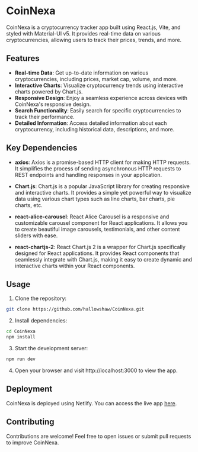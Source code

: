 # CoinNexa

CoinNexa is a cryptocurrency tracker app built using React.js, Vite, and styled with Material-UI v5. It provides real-time data on various cryptocurrencies, allowing users to track their prices, trends, and more.

## Features

- **Real-time Data**: Get up-to-date information on various cryptocurrencies, including prices, market cap, volume, and more.
- **Interactive Charts**: Visualize cryptocurrency trends using interactive charts powered by Chart.js.
- **Responsive Design**: Enjoy a seamless experience across devices with CoinNexa's responsive design.
- **Search Functionality**: Easily search for specific cryptocurrencies to track their performance.
- **Detailed Information**: Access detailed information about each cryptocurrency, including historical data, descriptions, and more.

## Key Dependencies

- **axios**: Axios is a promise-based HTTP client for making HTTP requests. It simplifies the process of sending asynchronous HTTP requests to REST endpoints and handling responses in your application.

- **Chart.js**: Chart.js is a popular JavaScript library for creating responsive and interactive charts. It provides a simple yet powerful way to visualize data using various chart types such as line charts, bar charts, pie charts, etc.

- **react-alice-carousel**: React Alice Carousel is a responsive and customizable carousel component for React applications. It allows you to create beautiful image carousels, testimonials, and other content sliders with ease.

- **react-chartjs-2**: React Chart.js 2 is a wrapper for Chart.js specifically designed for React applications. It provides React components that seamlessly integrate with Chart.js, making it easy to create dynamic and interactive charts within your React components.

## Usage

1. Clone the repository:

```bash
git clone https://github.com/hallowshaw/CoinNexa.git
```

2. Install dependencies:

```bash
cd CoinNexa
npm install
```

3. Start the development server:

```bash
npm run dev
```

4. Open your browser and visit http://localhost:3000 to view the app.

## Deployment

CoinNexa is deployed using Netlify. You can access the live app [here](https://coinnexa.netlify.app/).

## Contributing

Contributions are welcome! Feel free to open issues or submit pull requests to improve CoinNexa.















